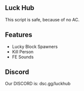 ## Luck Hub
This script is safe, because of no AC.
## Features
- Lucky Block Spawners
- Kill Person
- FE Sounds
## Discord
Our DISCORD is: dsc.gg/luckhub
